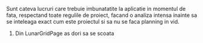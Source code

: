 Sunt cateva lucruri care trebuie imbunatatite la aplicatie in momentul de fata, respectand toate regulile de proiect, facand o analiza intensa inainte sa se inteleaga exact cum este proiectul si sa nu se faca planning in vid. 


1. Din LunarGridPage as dori sa se scoata 
